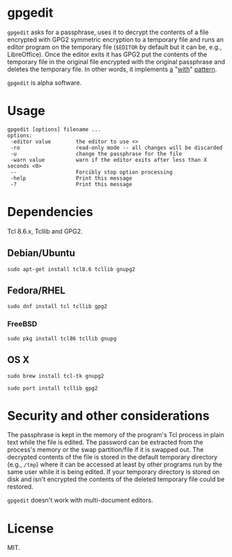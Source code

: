# gpgedit

`gpgedit` asks for a passphrase, uses it to decrypt the contents of a file encrypted with GPG2 symmetric encryption to a temporary file and runs an editor program on the temporary file (`$EDITOR` by default but it can be, e.g., LibreOffice). Once the editor exits it has GPG2 put the contents of the temporary file in the original file encrypted with the original passphrase and deletes the temporary file. In other words, it implements [a](https://tcl.wiki/39218) "[with](https://www.python.org/dev/peps/pep-0343/)" [pattern](https://clojuredocs.org/clojure.core/with-open).

`gpgedit` is alpha software.

# Usage

```
gpgedit [options] filename ...
options:
 -editor value        the editor to use <>
 -ro                  read-only mode -- all changes will be discarded
 -u                   change the passphrase for the file
 -warn value          warn if the editor exits after less than X seconds <0>
 --                   Forcibly stop option processing
 -help                Print this message
 -?                   Print this message
```

# Dependencies

Tcl 8.6.x, Tcllib and GPG2.

## Debian/Ubuntu

```shell
sudo apt-get install tcl8.6 tcllib gnupg2
```

## Fedora/RHEL

```shell
sudo dnf install tcl tcllib gpg2
```

### FreeBSD

```shell
sudo pkg install tcl86 tcllib gnupg
```

## OS X

```shell
sudo brew install tcl-tk gnupg2
```

```shell
sudo port install tcllib gpg2

```

# Security and other considerations

The passphrase is kept in the memory of the program's Tcl process in plain text while the file is edited. The password can be extracted from the process's memory or the swap partition/file if it is swapped out. The decrypted contents of the file is stored in the default temporary directory (e.g., `/tmp`) where it can be accessed at least by other programs run by the same user while it is being edited. If your temporary directory is stored on disk and isn't encrypted the contents of the deleted temporary file could be restored.

`gpgedit` doesn't work with multi-document editors.

# License

MIT.

